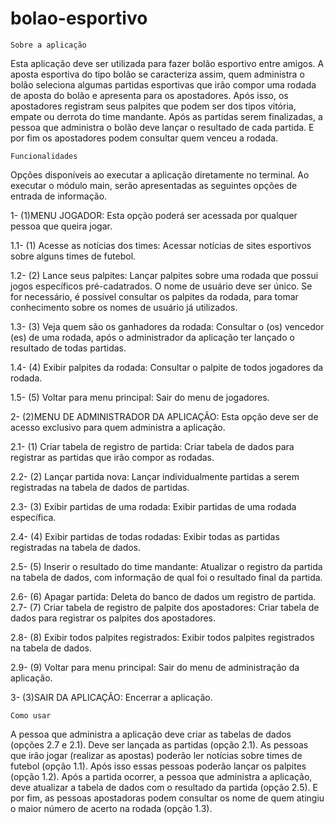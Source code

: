 # bolao-esportivo

    Sobre a aplicação
Esta aplicação deve ser utilizada para fazer bolão esportivo entre amigos.
A aposta esportiva do tipo bolão se caracteriza assim, quem administra o bolão seleciona algumas partidas esportivas que irão compor uma rodada de aposta do bolão e apresenta para os apostadores. Após isso, os apostadores registram seus palpites que podem ser dos tipos vitória, empate ou derrota do time mandante. Após as partidas serem finalizadas, a pessoa que administra o bolão deve lançar o resultado de cada partida. E por fim os apostadores podem consultar quem venceu a rodada.

    Funcionalidades
Opções disponíveis ao executar a aplicação diretamente no terminal.
Ao executar o módulo main, serão apresentadas as seguintes opções de entrada de informação.

1- (1)MENU JOGADOR:
Esta opção poderá ser acessada por qualquer pessoa que queira jogar.

1.1- (1) Acesse as notícias dos times:
Acessar notícias de sites esportivos sobre alguns times de futebol.

1.2- (2) Lance seus palpites:
Lançar palpites sobre uma rodada que possui jogos específicos pré-cadatrados. O nome de usuário deve ser único. Se for necessário, é possível consultar os palpites da rodada, para tomar conhecimento sobre os nomes de usuário já utilizados.

1.3- (3) Veja quem são os ganhadores da rodada:
Consultar o (os) vencedor (es) de uma rodada, após o administrador da aplicação ter lançado o resultado de todas partidas.

1.4- (4) Exibir palpites da rodada:
Consultar o palpite de todos jogadores da rodada.

1.5- (5) Voltar para menu principal:
Sair do menu de jogadores.

2- (2)MENU DE ADMINISTRADOR DA APLICAÇÃO:
Esta opção deve ser de acesso exclusivo para quem administra a aplicação.

2.1- (1) Criar tabela  de registro de partida:
Criar tabela de dados para registrar as partidas que irão compor as rodadas.

2.2- (2) Lançar partida nova:
Lançar individualmente partidas a serem registradas na tabela de dados de partidas.

2.3- (3) Exibir partidas de uma rodada:
Exibir partidas de uma rodada específica.

2.4- (4) Exibir partidas de todas rodadas:
Exibir todas as partidas registradas na tabela de dados.

2.5- (5) Inserir o resultado do time mandante:
Atualizar o registro da partida na tabela de dados, com informação de qual foi o resultado final da partida.

2.6- (6) Apagar partida:
Deleta do banco de dados um registro de partida.
2.7- (7) Criar tabela de registro de palpite dos apostadores:
Criar tabela de dados para registrar os palpites dos apostadores.

2.8- (8) Exibir todos palpites registrados:
Exibir todos palpites registrados na tabela de dados.

2.9- (9) Voltar para menu principal:
Sair do menu de administração da aplicação.

3- (3)SAIR DA APLICAÇÃO:
Encerrar a aplicação.

    Como usar
A pessoa que administra a aplicação deve criar as tabelas de dados (opções 2.7 e 2.1). Deve ser lançada as partidas (opção 2.1).
As pessoas que irão jogar (realizar as apostas) poderão ler notícias sobre times de futebol (opção 1.1). Após isso essas pessoas poderão lançar os palpites (opção 1.2).
Após a partida ocorrer, a pessoa que administra a aplicação, deve atualizar a tabela de dados com o resultado da partida (opção 2.5). E por fim, as pessoas apostadoras podem consultar os nome de quem atingiu o maior número de acerto na rodada (opção 1.3).
